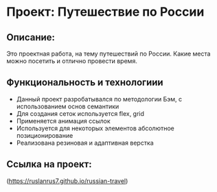 # Проект: Путешествие по России
## Описание:
Это проектная работа, на тему путешествий по России. Какие места можно посетить и отлично провести время.
## Функциональность и технологиии
* Данный проект разробатывался по методологии Бэм, с использованием основ семантики
* Для создания сеток используется flex, grid
* Применяется анимация ссылок
* Используется для некоторых элементов абсолютное позиционирование
* Реализована резиновая и адаптивная верстка
## Ссылка на проект:
(https://ruslanrus7.github.io/russian-travel)


